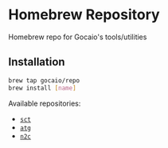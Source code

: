 # Homebrew Repository

Homebrew repo for Gocaio's tools/utilities

## Installation

```sh
brew tap gocaio/repo
brew install [name]
```

Available repositories:
+ [`sct`](https://github.com/gocaio/sct)
+ [`atg`](https://github.com/gocaio/atg)
+ [`n2c`](https://github.com/gocaio/n2c)